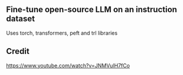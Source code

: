 ## Fine-tune open-source LLM on an instruction dataset 

Uses torch, transformers, peft and trl libraries

## Credit

https://www.youtube.com/watch?v=JNMVulH7fCo



